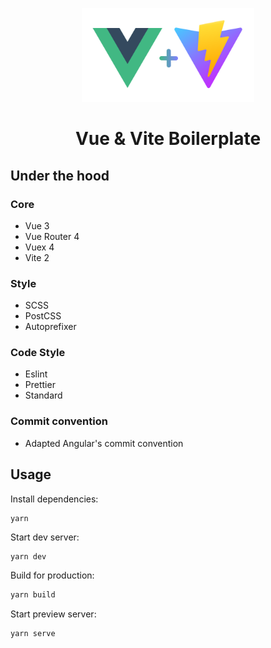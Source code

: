 <p align="center">
  <img src="./src/assets/logo.svg" height="150px">
</p>
<h1 align="center">Vue & Vite Boilerplate</h1>

## Under the hood

### Core
- Vue 3
- Vue Router 4
- Vuex 4
- Vite 2

### Style
- SCSS
- PostCSS
- Autoprefixer

### Code Style
- Eslint
- Prettier
- Standard

### Commit convention
- Adapted Angular's commit convention

## Usage

Install dependencies:

```
yarn
```

Start dev server:

```bash
yarn dev
```

Build for production:

```bash
yarn build
```

Start preview server:

```bash
yarn serve
```